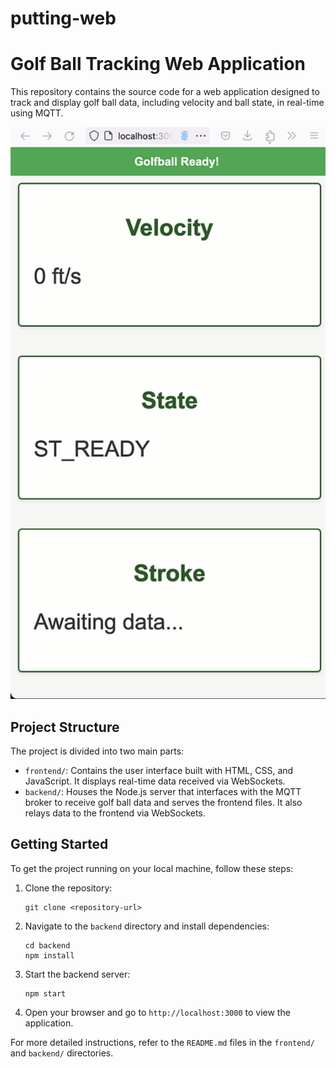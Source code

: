 # putting-web

# Golf Ball Tracking Web Application

This repository contains the source code for a web application designed to track and display golf ball data, including velocity and ball state, in real-time using MQTT.

![One putt](1putt.gif)

## Project Structure

The project is divided into two main parts:

- `frontend/`: Contains the user interface built with HTML, CSS, and JavaScript. It displays real-time data received via WebSockets.
- `backend/`: Houses the Node.js server that interfaces with the MQTT broker to receive golf ball data and serves the frontend files. It also relays data to the frontend via WebSockets.

## Getting Started

To get the project running on your local machine, follow these steps:

1. Clone the repository:
   ```
   git clone <repository-url>
   ```

2. Navigate to the `backend` directory and install dependencies:
   ```
   cd backend
   npm install
   ```

3. Start the backend server:
   ```
   npm start
   ```

4. Open your browser and go to `http://localhost:3000` to view the application.

For more detailed instructions, refer to the `README.md` files in the `frontend/` and `backend/` directories.
